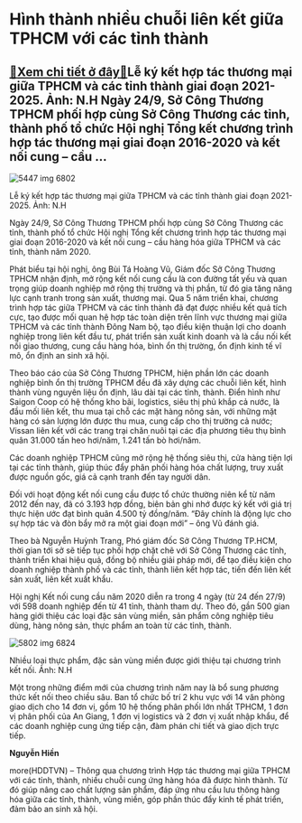 Hình thành nhiều chuỗi liên kết giữa TPHCM với các tỉnh thành
=============================================================

[:gift:Xem chi tiết ở đây:gift:](https://hddtvn.com/hinh-thanh-nhieu-chuoi-lien-ket-giua-tphcm-voi-cac-tinh-thanh/)Lễ ký kết hợp tác thương mại giữa TPHCM và các tỉnh thành giai đoạn 2021-2025. Ảnh: N.H Ngày 24/9, Sở Công Thương TPHCM phối hợp cùng Sở Công Thương các tỉnh, thành phố tổ chức Hội nghị Tổng kết chương trình hợp tác thương mại giai đoạn 2016-2020 và kết nối cung – cầu …
------------------------------------------------------------------------------------------------------------------------------------------------------------------------------------------------------------------------------------------------------------------------------





![5447 img 6802](https://haiquanonline.com.vn/stores/news_dataimages/hiennt/092020/24/13/in_article/5447_IMG_6802.jpg?rt=20200924142139 "Lễ ký kết hợp tác thương mại giữa TPHCM và các tỉnh thành giai đoạn 2021-2025. Ảnh: N.H")


Lễ ký kết hợp tác thương mại giữa TPHCM và các tỉnh thành giai đoạn 2021-2025. Ảnh: N.H



Ngày 24/9, Sở Công Thương TPHCM phối hợp cùng Sở Công Thương các tỉnh, thành phố tổ chức Hội nghị Tổng kết chương trình hợp tác thương mại giai đoạn 2016-2020 và kết nối cung – cầu hàng hóa giữa TPHCM và các tỉnh, thành năm 2020.


Phát biểu tại hội nghị, ông Bùi Tá Hoàng Vũ, Giám đốc Sở Công Thương TPHCM nhận định, mở rộng kết nối cung cầu là con đường tất yếu và quan trọng giúp doanh nghiệp mở rộng thị trường và thị phần, từ đó gia tăng năng lực cạnh tranh trong sản xuất, thương mại. Qua 5 năm triển khai, chương trình hợp tác giữa TPHCM và các tỉnh thành đã đạt được nhiều kết quả tích cực, tạo được mối quan hệ hợp tác toàn diện trên lĩnh vực thương mại giữa TPHCM và các tỉnh thành Đông Nam bộ, tạo điều kiện thuận lợi cho doanh nghiệp trong liên kết đầu tư, phát triển sản xuất kinh doanh và là cầu nối kết nối giao thương, cung cầu hàng hóa, bình ổn thị trường, ổn định kinh tế vĩ mô, ổn định an sinh xã hội.


Theo báo cáo của Sở Công Thương TPHCM, hiện phần lớn các doanh nghiệp bình ổn thị trường TPHCM đều đã xây dựng các chuỗi liên kết, hình thành vùng nguyên liệu ổn định, lâu dài tại các tỉnh, thành. Điển hình như Saigon Coop có hệ thống kho bãi, logistics, siêu thị phủ khắp cả nước, là đầu mối liên kết, thu mua tại chỗ các mặt hàng nông sản, với những mặt hàng có sản lượng lớn được thu mua, cung cấp cho thị trường cả nước; Vissan liên kết với các trang trại chăn nuôi tại các địa phương tiêu thụ bình quân 31.000 tấn heo hơi/năm, 1.241 tấn bò hơi/năm.


Các doanh nghiệp TPHCM cũng mở rộng hệ thống siêu thị, cửa hàng tiện lợi tại các tỉnh thành, giúp thúc đẩy phân phối hàng hóa chất lượng, truy xuất được nguồn gốc, giá cả cạnh tranh đến tay người dân.


Đối với hoạt động kết nối cung cầu được tổ chức thường niên kể từ năm 2012 đến nay, đã có 3.193 hợp đồng, biên bản ghi nhớ được ký kết với giá trị thực hiện ước đạt bình quân 4.500 tỷ đồng/năm. “Đây chính là động lực cho sự hợp tác và đòn bẩy mở ra một giai đoạn mới” – ông Vũ đánh giá.


Theo bà Nguyễn Huỳnh Trang, Phó giám đốc Sở Công Thương TP.HCM, thời gian tới sở sẽ tiếp tục phối hợp chặt chẽ với Sở Công Thương các tỉnh, thành triển khai hiệu quả, đồng bộ nhiều giải pháp mới, để tạo điều kiện cho doanh nghiệp thành phố và các tỉnh, thành liên kết hợp tác, tiến đến liên kết sản xuất, liên kết xuất khẩu.






Hội nghị Kết nối cung cầu năm 2020 diễn ra trong 4 ngày (từ 24 đến 27/9) với 598 doanh nghiệp đến từ 41 tỉnh, thành tham dự. Theo đó, gần 500 gian hàng giới thiệu các loại đặc sản vùng miền, sản phẩm công nghiệp tiêu dùng, hàng nông sản, thực phẩm an toàn từ các tỉnh, thành.





![5802 img 6824](https://haiquanonline.com.vn/stores/news_dataimages/hiennt/092020/24/13/in_article/5802_IMG_6824.jpg?rt=20200924142139 "Nhiều loại thực phẩm, đặc sản vùng miền được giới thiệu tại chương trình kết nối. Ảnh: N.H")


Nhiều loại thực phẩm, đặc sản vùng miền được giới thiệu tại chương trình kết nối. Ảnh: N.H



Một trong những điểm mới của chương trình năm nay là bổ sung phương thức kết nối theo chiều sâu. Ban tổ chức bố trí 2 khu vực với 14 văn phòng giao dịch cho 14 đơn vị, gồm 10 hệ thống phân phối lớn nhất TPHCM, 1 đơn vị phân phối của An Giang, 1 đơn vị logistics và 2 đơn vị xuất nhập khẩu, để các doanh nghiệp cung ứng tiếp cận, đàm phán chi tiết và giao dịch trực tiếp.







**Nguyễn Hiền**



more(HDDTVN) – Thông qua chương trình Hợp tác thương mại giữa TPHCM với các tỉnh, thành, nhiều chuỗi cung ứng hàng hóa đã được hình thành. Từ đó giúp nâng cao chất lượng sản phẩm, đáp ứng nhu cầu lưu thông hàng hóa giữa các tỉnh, thành, vùng miền, góp phần thúc đẩy kinh tế phát triển, đảm bảo an sinh xã hội.

